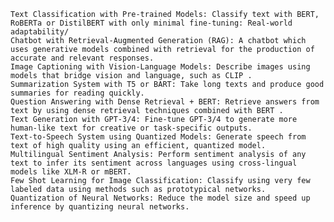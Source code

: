 
    Text Classification with Pre-trained Models: Classify text with BERT, RoBERTa or DistilBERT with only minimal fine-tuning: Real-world adaptability/
    Chatbot with Retrieval-Augmented Generation (RAG): A chatbot which uses generative models combined with retrieval for the production of accurate and relevant responses.
    Image Captioning with Vision-Language Models: Describe images using models that bridge vision and language, such as CLIP .
    Summarization System with T5 or BART: Take long texts and produce good summaries for reading quickly.
    Question Answering with Dense Retrieval + BERT: Retrieve answers from text by using dense retrieval techniques combined with BERT .
    Text Generation with GPT-3/4: Fine-tune GPT-3/4 to generate more human-like text for creative or task-specific outputs.
    Text-to-Speech System using Quantized Models: Generate speech from text of high quality using an efficient, quantized model.
    Multilingual Sentiment Analysis: Perform sentiment analysis of any text to infer its sentiment across languages using cross-lingual models like XLM-R or mBERT.
    Few Shot Learning for Image Classification: Classify using very few labeled data using methods such as prototypical networks.
    Quantization of Neural Networks: Reduce the model size and speed up inference by quantizing neural networks.

